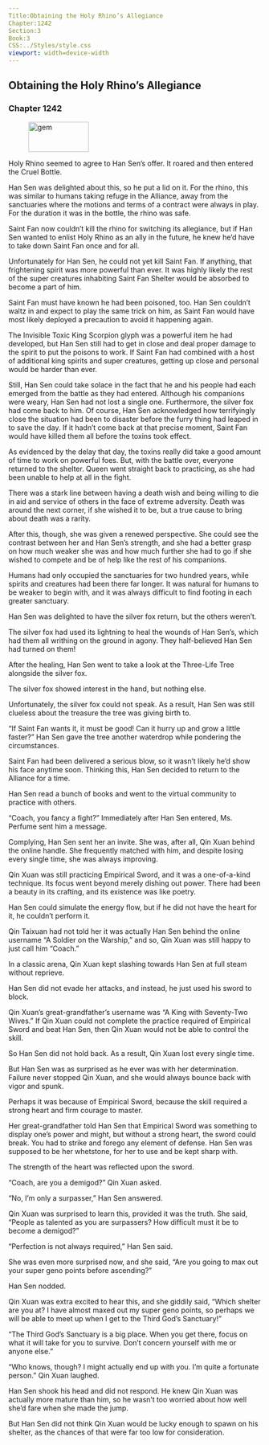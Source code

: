 ```yaml
---
Title:Obtaining the Holy Rhino’s Allegiance 
Chapter:1242 
Section:3 
Book:3 
CSS:../Styles/style.css 
viewport: width=device-width
---
```

  
## Obtaining the Holy Rhino’s Allegiance
### Chapter 1242
  
<figure>
	<img src="../Images/gem.gif" alt="gem" id="gem" width="120" height="60" />
</figure>
  

  
Holy Rhino seemed to agree to Han Sen’s offer. It roared and then entered the Cruel Bottle.

Han Sen was delighted about this, so he put a lid on it. For the rhino, this was similar to humans taking refuge in the Alliance, away from the sanctuaries where the motions and terms of a contract were always in play. For the duration it was in the bottle, the rhino was safe.

Saint Fan now couldn’t kill the rhino for switching its allegiance, but if Han Sen wanted to enlist Holy Rhino as an ally in the future, he knew he’d have to take down Saint Fan once and for all.

Unfortunately for Han Sen, he could not yet kill Saint Fan. If anything, that frightening spirit was more powerful than ever. It was highly likely the rest of the super creatures inhabiting Saint Fan Shelter would be absorbed to become a part of him.

Saint Fan must have known he had been poisoned, too. Han Sen couldn’t waltz in and expect to play the same trick on him, as Saint Fan would have most likely deployed a precaution to avoid it happening again.

The Invisible Toxic King Scorpion glyph was a powerful item he had developed, but Han Sen still had to get in close and deal proper damage to the spirit to put the poisons to work. If Saint Fan had combined with a host of additional king spirits and super creatures, getting up close and personal would be harder than ever.

Still, Han Sen could take solace in the fact that he and his people had each emerged from the battle as they had entered. Although his companions were weary, Han Sen had not lost a single one. Furthermore, the silver fox had come back to him. Of course, Han Sen acknowledged how terrifyingly close the situation had been to disaster before the furry thing had leaped in to save the day. If it hadn’t come back at that precise moment, Saint Fan would have killed them all before the toxins took effect.

As evidenced by the delay that day, the toxins really did take a good amount of time to work on powerful foes. But, with the battle over, everyone returned to the shelter. Queen went straight back to practicing, as she had been unable to help at all in the fight.

There was a stark line between having a death wish and being willing to die in aid and service of others in the face of extreme adversity. Death was around the next corner, if she wished it to be, but a true cause to bring about death was a rarity.

After this, though, she was given a renewed perspective. She could see the contrast between her and Han Sen’s strength, and she had a better grasp on how much weaker she was and how much further she had to go if she wished to compete and be of help like the rest of his companions.

Humans had only occupied the sanctuaries for two hundred years, while spirits and creatures had been there far longer. It was natural for humans to be weaker to begin with, and it was always difficult to find footing in each greater sanctuary.

Han Sen was delighted to have the silver fox return, but the others weren’t.

The silver fox had used its lightning to heal the wounds of Han Sen’s, which had them all writhing on the ground in agony. They half-believed Han Sen had turned on them!

After the healing, Han Sen went to take a look at the Three-Life Tree alongside the silver fox.

The silver fox showed interest in the hand, but nothing else.

Unfortunately, the silver fox could not speak. As a result, Han Sen was still clueless about the treasure the tree was giving birth to.

“If Saint Fan wants it, it must be good! Can it hurry up and grow a little faster?” Han Sen gave the tree another waterdrop while pondering the circumstances.

Saint Fan had been delivered a serious blow, so it wasn’t likely he’d show his face anytime soon. Thinking this, Han Sen decided to return to the Alliance for a time.

Han Sen read a bunch of books and went to the virtual community to practice with others.

“Coach, you fancy a fight?” Immediately after Han Sen entered, Ms. Perfume sent him a message.

Complying, Han Sen sent her an invite. She was, after all, Qin Xuan behind the online handle. She frequently matched with him, and despite losing every single time, she was always improving.

Qin Xuan was still practicing Empirical Sword, and it was a one-of-a-kind technique. Its focus went beyond merely dishing out power. There had been a beauty in its crafting, and its existence was like poetry.

Han Sen could simulate the energy flow, but if he did not have the heart for it, he couldn’t perform it.

Qin Taixuan had not told her it was actually Han Sen behind the online username “A Soldier on the Warship,” and so, Qin Xuan was still happy to just call him “Coach.”

In a classic arena, Qin Xuan kept slashing towards Han Sen at full steam without reprieve.

Han Sen did not evade her attacks, and instead, he just used his sword to block.

Qin Xuan’s great-grandfather’s username was “A King with Seventy-Two Wives.” If Qin Xuan could not complete the practice required of Empirical Sword and beat Han Sen, then Qin Xuan would not be able to control the skill.

So Han Sen did not hold back. As a result, Qin Xuan lost every single time.

But Han Sen was as surprised as he ever was with her determination. Failure never stopped Qin Xuan, and she would always bounce back with vigor and spunk.

Perhaps it was because of Empirical Sword, because the skill required a strong heart and firm courage to master.

Her great-grandfather told Han Sen that Empirical Sword was something to display one’s power and might, but without a strong heart, the sword could break. You had to strike and forego any element of defense. Han Sen was supposed to be her whetstone, for her to use and be kept sharp with.

The strength of the heart was reflected upon the sword.

“Coach, are you a demigod?” Qin Xuan asked.

“No, I’m only a surpasser,” Han Sen answered.

Qin Xuan was surprised to learn this, provided it was the truth. She said, “People as talented as you are surpassers? How difficult must it be to become a demigod?”

“Perfection is not always required,” Han Sen said.

She was even more surprised now, and she said, “Are you going to max out your super geno points before ascending?”

Han Sen nodded.

Qin Xuan was extra excited to hear this, and she giddily said, “Which shelter are you at? I have almost maxed out my super geno points, so perhaps we will be able to meet up when I get to the Third God’s Sanctuary!”

“The Third God’s Sanctuary is a big place. When you get there, focus on what it will take for you to survive. Don’t concern yourself with me or anyone else.”

“Who knows, though? I might actually end up with you. I’m quite a fortunate person.” Qin Xuan laughed.

Han Sen shook his head and did not respond. He knew Qin Xuan was actually more mature than him, so he wasn’t too worried about how well she’d fare when she made the jump.

But Han Sen did not think Qin Xuan would be lucky enough to spawn on his shelter, as the chances of that were far too low for consideration.